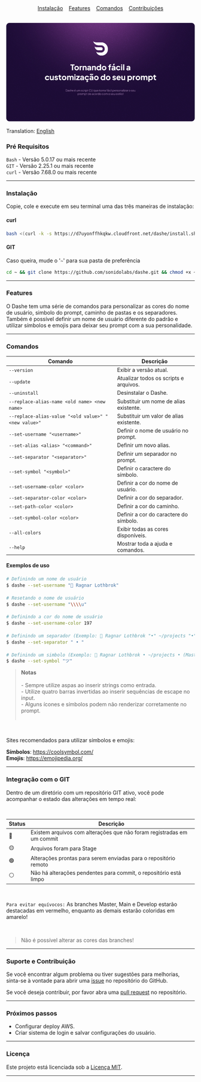 <div align="center">
  <a href="#instalação">Instalação</a> 
  &nbsp;&nbsp;
  <a href="#features">Features</a> 
  &nbsp;&nbsp;
  <a href="#comandos">Comandos</a>
  &nbsp;&nbsp;
  <a href="#suporte-e-contribuição">Contribuições</a>
</div>

<br>

![Dashe banner](/src/imgs/dashe_cover_pt.png)


Translation: [English](./README.md)

### Pré Requisitos

`Bash` - Versão 5.0.17 ou mais recente <br>
`GIT` - Versão 2.25.1 ou mais recente <br>
`curl` - Versão 7.68.0 ou mais recente

---

### Instalação

Copie, cole e execute em seu terminal uma das três maneiras de instalação:

#### curl
```bash
bash <(curl -k -s https://d7uyonffhkqkw.cloudfront.net/dashe/install.sh)
```

#### GIT
Caso queira, mude o '`~`' para sua pasta de preferência

```bash
cd ~ && git clone https://github.com/sonidolabs/dashe.git && chmod +x ~/dashe/install.sh && ~/dashe/install.sh
```
---

### Features

O Dashe tem uma série de comandos para personalizar as cores do nome de usuário, simbolo do prompt, caminho de pastas e os separadores. Também é possível definir um nome de usuário diferente do padrão e utilizar símbolos e emojis para deixar seu prompt com a sua personalidade.

---

### Comandos

| Comando                                               | Descrição                                 |
| -----------                                           | -----------                               |
| `--version`                                           | Exibir a versão atual.                    |
| `--update`                                            | Atualizar todos os scripts e arquivos.    |
| `--uninstall`                                         | Desinstalar o Dashe.                      |
| `--replace-alias-name <old name> <new name>`          | Substituir um nome de alias existente.    |
| `--replace-alias-value "<old value>" "<new value>"`       | Substituir um valor de alias existente.   |
| `--set-username "<username>"`                           | Definir o nome de usuário no prompt.      |
| `--set-alias <alias> "<command>"`                       | Definir um novo alias.                    |
| `--set-separator "<separator>"`                         | Definir um separador no prompt.           |
| `--set-symbol "<symbol>"`                               | Definir o caractere do símbolo.           |
| `--set-username-color <color>`                        | Definir a cor do nome de usuário.         |
| `--set-separator-color <color>`                       | Definir a cor do separador.               |
| `--set-path-color <color>`                            | Definir a cor do caminho.                 |
| `--set-symbol-color <color>`                          | Definir a cor do caractere do símbolo.    |
| `--all-colors`                                        | Exibir todas as cores disponíveis.        |
| `--help`                                              | Mostrar toda a ajuda e comandos.          |

#### Exemplos de uso

```bash
# Definindo um nome de usuário
$ dashe --set-username "👑 Ragnar Lothbrok"

# Resetando o nome de usuário
$ dashe --set-username "\\\\u"

# Definindo a cor do nome de usuário
$ dashe --set-username-color 197

# Definindo um separador (Exemplo: 👑 Ragnar Lothbrok "•" ~/projects "•" (Master ●) ツ)
$ dashe --set-separator " • "

# Definindo um simbolo (Exemplo: 👑 Ragnar Lothbrok • ~/projects • (Master ●) "ツ")
$ dashe --set-symbol "ツ"
```

> **Notas** <br><br>
> \- Sempre utilize aspas ao inserir strings como entrada.<br>
> \- Utilize quatro barras invertidas ao inserir sequências de escape no input.<br>
> \- Alguns ícones e símbolos podem não renderizar corretamente no prompt.<br><br>

<br>

Sites recomendados para utilizar símbolos e emojis:

**Símbolos**: https://coolsymbol.com/ <br>
**Emojis**: https://emojipedia.org/

---

### Integração com o GIT

Dentro de um diretório com um repositório GIT ativo, você pode acompanhar o estado das alterações em tempo real:

<br>

| Status      | Descrição |
| ----------- | ----------- |
| 🔴 | Existem arquivos com alterações que não foram registradas em um commit |
| 🟡 | Arquivos foram para Stage |
| 🟢 | Alterações prontas para serem enviadas para o repositório remoto |
| ⚪ | Não há alterações pendentes para commit, o repositório está limpo |

<br>

`Para evitar equívocos:` As branches Master, Main e Develop estarão destacadas em vermelho, enquanto as demais estarão coloridas em amarelo!

<br>

> Não é possível alterar as cores das branches!

---

### Suporte e Contribuição

Se você encontrar algum problema ou tiver sugestões para melhorias, sinta-se à vontade para abrir uma [issue](https://github.com/sonidolabs/dashe/issues) no repositório do GitHub.

Se você deseja contribuir, por favor abra uma [pull request](https://github.com/sonidolabs/dashe/pulls) no repositório.

---

### Próximos passos

- Configurar deploy AWS.
- Criar sistema de login e salvar configurações do usuário.

---

### Licença

Este projeto está licenciada sob a [Licença MIT](https://opensource.org/licenses/MIT).

---
